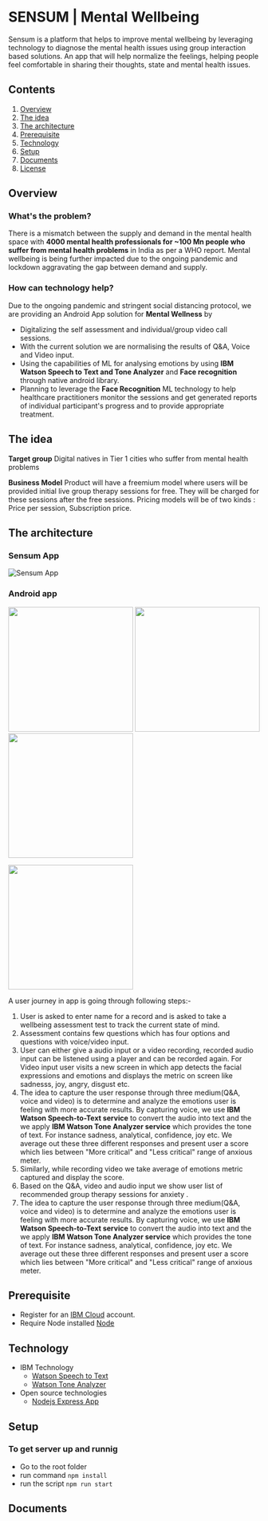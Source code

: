 # SENSUM | Mental Wellbeing

Sensum is a platform that helps to improve mental wellbeing by leveraging technology to diagnose the mental health issues using group interaction based solutions. An app that will help normalize the feelings, helping people feel comfortable in sharing their thoughts, state and mental health issues.

## Contents

1. [Overview](#overview)
1. [The idea](#the-idea)
1. [The architecture](#the-architecture)
1. [Prerequisite](#prerequisite)
1. [Technology](#technology)
1. [Setup](#setup)
1. [Documents](#documents)
1. [License](#license)

## Overview

### What's the problem?
There is a mismatch between the supply and demand in the mental health space with **4000 mental health professionals for ~100 Mn people who suffer from mental health problems** in India as per a WHO report. Mental wellbeing is being further impacted due to the ongoing pandemic and lockdown aggravating the gap between demand and supply.

### How can technology help?
Due to the ongoing pandemic and stringent social distancing protocol, we are providing an Android App solution for **Mental Wellness** by
- Digitalizing the self assessment and individual/group video call sessions. 
- With the current solution we are normalising the results of Q&A, Voice and Video input.
- Using the capabilities of ML for analysing emotions by using **IBM Watson Speech to Text and Tone Analyzer** and **Face recognition** through native android library.
- Planning to leverage the **Face Recognition** ML technology to help healthcare practitioners monitor the sessions and get generated reports of individual participant's progress and to provide appropriate treatment.


## The idea
**Target group**
Digital natives in Tier 1 cities who suffer from mental health problems 

**Business Model**
Product will have a freemium model where users will be provided initial live group therapy sessions for free. They will be charged for these sessions after the free sessions. Pricing models will be of two kinds : Price per session, Subscription price.


## The architecture

### Sensum App 
![Sensum App](https://github.com/skathuria29/shield-maidens-mh/blob/master/Screenshot%202020-06-06%20at%202.22.32%20PM.png)

### Android app
<img src="https://github.com/skathuria29/shield-maidens-mh/blob/master/Screenshot_20200606-180414.png" width=250> <img src="https://github.com/skathuria29/shield-maidens-mh/blob/master/Screenshot_20200606-175331.png" width=250> <img src="https://github.com/skathuria29/shield-maidens-mh/blob/master/Screenshot_20200606-175543.png" width=250>

<img src="https://github.com/skathuria29/shield-maidens-mh/blob/master/videogif.gif" width=250>

A user journey in app is going through following steps:-
1. User is asked to enter name for a record and is asked to take a wellbeing assessment test to track the current state of mind.
2. Assessment contains few questions which has four options and questions with voice/video input.
3. User can either give a audio input or a video recording, recorded audio input can be listened using a player and can be recorded again. For Video input user visits a new screen in which app detects the facial expressions and emotions and displays the metric on screen like sadnesss, joy, angry, disgust etc.
4. The idea to capture the user response through three medium(Q&A, voice and video) is to determine and analyze the emotions user is feeling with more accurate results. By capturing voice, we use **IBM Watson Speech-to-Text service** to convert the audio into text and the we apply **IBM Watson Tone Analyzer service** which provides the tone of text. For instance sadness, analytical, confidence, joy etc. We average out these three different responses and present user a score which lies between "More critical" and "Less critical" range of anxious meter.
5. Similarly, while recording video we take average of emotions metric captured and display the score.
6. Based on the Q&A, video and audio input we show user list of recommended group therapy sessions  for anxiety . 
4. The idea to capture the user response through three medium(Q&A, voice and video) is to determine and analyze the emotions user is feeling with more accurate results. By capturing voice, we use **IBM Watson Speech-to-Text service** to convert the audio into text and the we apply **IBM Watson Tone Analyzer service** which provides the tone of text. For instance sadness, analytical, confidence, joy etc. We average out these three different responses and present user a score which lies between "More critical" and "Less critical" range of anxious meter.

## Prerequisite
- Register for an [IBM Cloud](https://www.ibm.com/account/reg/us-en/signup?formid=urx-42793&eventid=cfc-2020?cm_mmc=OSocial_Blog-_-Audience+Developer_Developer+Conversation-_-WW_WW-_-cfc-2020-ghub-starterkit-education_ov75914&cm_mmca1=000039JL&cm_mmca2=10008917) account. 
- Require Node installed [Node](https://nodejs.org/en/download/)

## Technology
- IBM Technology
  - [Watson Speech to Text](https://www.ibm.com/cloud/watson-speech-to-text)
  - [Watson Tone Analyzer](https://www.ibm.com/watson/services/tone-analyzer/)
- Open source technologies
  - [Nodejs Express App](https://expressjs.com/)

## Setup

### To get server up and runnig
- Go to the root folder
- run command `npm install`
- run the script `npm run start`



## Documents
